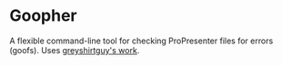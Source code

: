 # Goopher

A flexible command-line tool for checking ProPresenter files for errors (goofs).
Uses [greyshirtguy's work](https://github.com/greyshirtguy/ProPresenter7-Proto/tree/master/proto).
